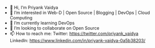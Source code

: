 - 👋 Hi, I’m Priyank Vaidya
- 👀 I’m interested in Web-D | Open Source | Blogging | DevOps | Cloud Computing 
- 🌱 I’m currently learning DevOps
- 💞️ I’m looking to collaborate on Open Source
- 📫 How to reach me:
     Twitter: https://twitter.com/priyank_vaidya
     Linkedln: https://www.linkedin.com/in/priyank-vaidya-0a5b38203/ 

